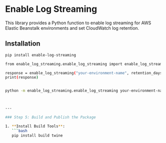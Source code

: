 # Enable Log Streaming

This library provides a Python function to enable log streaming for AWS Elastic Beanstalk environments and set CloudWatch log retention.

## Installation

```bash
pip install enable-log-streaming

from enable_log_streaming.enable_log_streaming import enable_log_streaming

response = enable_log_streaming("your-environment-name", retention_days=7)
print(response)


python -m enable_log_streaming.enable_log_streaming your-environment-name --retention_days 7



---

### Step 5: Build and Publish the Package

1. **Install Build Tools**:
   ```bash
   pip install build twine
